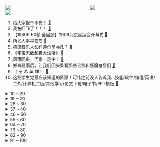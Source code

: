 <div >
	<a style="float:left;width:55%;" href = "https://github.com/anuraghazra/github-readme-stats">
	 <img src = "https://github-readme-stats.vercel.app/api?username=iuuuuuaena&theme=buefy&show_icons=true"/>
	</a>
	<a  style="float:right;width:45%" href = "https://github.com/anuraghazra/github-readme-stats">
	 <img  src="https://github-readme-stats.vercel.app/api/top-langs/?username=anuraghazra&layout=compact"/>
	</a>
	</div>

[![](https://img.shields.io/badge/jxd-@jxdgogogo.xyz-yellowgreen.svg)](https://www.jxdgogogo.xyz)<br>
1. 给大家报个平安！ [:link:](//www.bilibili.com/video/BV1KL411p7PA) <br>
2. 我被吓飞了！！！ [:link:](//www.bilibili.com/video/BV1bg411M7oH) <br>
3. 【1080P 60帧 全回顾】2008北京奥运会开幕式 [:link:](//www.bilibili.com/video/BV1Vy4y1j7xj) <br>
4. 所以人平平安安 [:link:](//www.bilibili.com/video/BV1mb4y167Ri) <br>
5. 德国音乐人如何评价吴亦凡？ [:link:](//www.bilibili.com/video/BV16q4y1W7QT) <br>
6. 《宇宙无敌超级大烂活》 [:link:](//www.bilibili.com/video/BV1iy4y1T7rG) <br>
7. 风雨同舟，河南一定中！ [:link:](//www.bilibili.com/video/BV1go4y1Q7Mu) <br>
8. 郑州暴雨后，让我们回头看看那些谣言和妖魔鬼怪们 [:link:](//www.bilibili.com/video/BV1MM4y1T7XC) <br>
9. （ 无 名 英 雄 ） [:link:](//www.bilibili.com/video/BV1bv411n7yN) <br>
10. 这些学生党最应该知道的资源！可惜之前没人告诉我…技能/软件/编程/英语/二外/计算机二级/其他学习/论文下载/电子书/PPT模板 [:link:](//www.bilibili.com/video/BV16M4y1K7Eq) <br>
<details>
<summary>10 ~ 20</summary>

11. 史诗级名场面！背后竟如此悲壮！《亮剑》P5 [:link:](//www.bilibili.com/video/BV1c64y1B7YE) <br>
12. 如何用蘑菇怪击败谱尼！ [:link:](//www.bilibili.com/video/BV1Dh411B7ut) <br>
13. 疯狂动物城2：热门生物鉴定 [:link:](//www.bilibili.com/video/BV1qg411M7ND) <br>
14. 《青莲兰陵》这才是把视野和金身运用极致的兰陵王！！！ [:link:](//www.bilibili.com/video/BV1xM4y1T7NS) <br>
15. 【罗翔】女生被灌酒遭性侵，灌酒人构不构成性侵的共同犯罪？ [:link:](//www.bilibili.com/video/BV1k54y1E7kV) <br>
16. 郑州暴雨下的妖魔鬼怪：地产商蹭热度恶臭营销！爽子姐卖惨求复出 [:link:](//www.bilibili.com/video/BV1G64y1x785) <br>
17. “结婚先等等，我先去送物资！” [:link:](//www.bilibili.com/video/BV1Wf4y157ug) <br>
18. 僵尸即将抵达！人声演绎《植物大战僵尸》游戏声效【MayTree五月树】 [:link:](//www.bilibili.com/video/BV19h411B7cr) <br>
19. 双 雄 3： 双 野 王 入 侵 战 术，boss 出 现！ [:link:](//www.bilibili.com/video/BV1pv411E73N) <br>
</details>
<details>
<summary>19 ~ 20</summary>

20. 你们可能不认识小泡芙，但一定见过她的表情包 [:link:](//www.bilibili.com/video/BV1Tf4y1571J) <br>
21. 【原神】稻妻任务解谜合集，持续更新，武器图纸/神樱大祓/绀田事话/祭神奏上/深林狸囃子/祓行/影向祓行/医樱 [:link:](//www.bilibili.com/video/BV1fq4y1Q7Fa) <br>
22. 远在他方，心系河南。洪水无情，尔克有爱。 鸿星尔克驰援河南首批物资已经抵达！ [:link:](//www.bilibili.com/video/BV1cL411p7X2) <br>
23. 夜市 [:link:](//www.bilibili.com/video/BV1TL411p7UN) <br>
24. 好家伙！笋都让你夺完了！！！ [:link:](//www.bilibili.com/video/BV1ng411M7F1) <br>
25. 不 要 难 为 我 了 [:link:](//www.bilibili.com/video/BV17o4y1Q7tX) <br>
26. 王 冰 冰 买 瓜 [:link:](//www.bilibili.com/video/BV1Lq4y1X7KT) <br>
27. 没有被威胁，没有被逼迫，32400瓶矿泉水正在郑州路上！！！ [:link:](//www.bilibili.com/video/BV1Vq4y1X7Po) <br>
28. 【原神】全网首发！稻妻95个雷神瞳位置大全(已完结) [:link:](//www.bilibili.com/video/BV1gv411E7oj) <br>
</details>
<details>
<summary>28 ~ 30</summary>

29. 面对水灾，我们能做什么？ [:link:](//www.bilibili.com/video/BV1Z54y1E7HQ) <br>
30. 【医学博士】不吃早饭会得胃病吗？ I  吃外卖会得胃癌吗？ [:link:](//www.bilibili.com/video/BV1iU4y1n7Q7) <br>
31. 转发！为中国点赞！中国代表团入场！ [:link:](//www.bilibili.com/video/BV1t44y1m7YJ) <br>
32. 那些传唱度过亿的经典神曲，DNA控制不住动了！ [:link:](//www.bilibili.com/video/BV1Af4y157Xy) <br>
33. 吉他弹唱，《一生所爱》 [:link:](//www.bilibili.com/video/BV1E44y1m7C6) <br>
34. 【原神】全网首个摆脱剧情杀，成功击败雷电将军的旅行者 [:link:](//www.bilibili.com/video/BV1AV411p7bE) <br>
35. 2008年北京奥运会开幕式 [:link:](//www.bilibili.com/video/BV1AN411Z7wf) <br>
36. PDD：捐100W是因为不想给游戏主播这个职业丢脸 [:link:](//www.bilibili.com/video/BV1c64y1x7cv) <br>
37. 【招行特供】乘风破浪️，我们一起 ☀️ 向阳 ☀️ 绽放 [:link:](//www.bilibili.com/video/BV1JX4y1c7CQ) <br>
</details>
<details>
<summary>37 ~ 40</summary>

38. 《世界名画》 [:link:](//www.bilibili.com/video/BV1AL411p7L9) <br>
39. 花10天炸一只鸡腿？入嘴的瞬间，值了！ [:link:](//www.bilibili.com/video/BV1Xb4y1k714) <br>
40. （这也能解说？！）史上最燃的弹珠大赛【第五弹】老兵不死，燃情激战！ [:link:](//www.bilibili.com/video/BV1U64y1s7Hp) <br>
41. 黄子韬说鹿晗成熟很多, 提到吴亦凡沉默许久, 最后用三个字总结! [:link:](//www.bilibili.com/video/BV1CU4y1n76s) <br>
42. 【GGE channel】井上正大又要演特摄了！新的传说从这里开始 [:link:](//www.bilibili.com/video/BV1Yo4y1D7gM) <br>
43. 这辈子再也不想玩了 [:link:](//www.bilibili.com/video/BV19X4y1F7U5) <br>
44. 当我的世界拥有了「新的战斗机制」！ [:link:](//www.bilibili.com/video/BV1444y1m798) <br>
45. 【原神】稻妻新单手剑获取,海底传送点开启方法 [:link:](//www.bilibili.com/video/BV1N64y167vN) <br>
46. 张韶涵早年巅峰神作暗黑偶像剧《爱杀17》，姐妹间的邪恶秘密，反派很有吴亦凡的感觉~ [:link:](//www.bilibili.com/video/BV1ro4y1D7Dp) <br>
</details>
<details>
<summary>46 ~ 50</summary>

47. 我真的没买热搜！！！！！！！ [:link:](//www.bilibili.com/video/BV1g44y1m7er) <br>
48. 《黑心小卖部2》 [:link:](//www.bilibili.com/video/BV12b4y167fH) <br>
49. 风雨同舟，河南加油！ [:link:](//www.bilibili.com/video/BV1KL411p7Ae) <br>
50. 六子死时胡万为什么要哭？ [:link:](//www.bilibili.com/video/BV1fo4y1D7j5) <br>
51. 这款20年前的童年回忆小游戏到底讲了什么故事？？ [:link:](//www.bilibili.com/video/BV1zb4y167ii) <br>
52. 【原神】全站首发75个绯樱绣球丝滑采集路线~给神里绫华准备突破材料啦 [:link:](//www.bilibili.com/video/BV1mb4y167JE) <br>
53. 猥琐颈+头前倾+颈部僵硬改善，只需3分钟！ [:link:](//www.bilibili.com/video/BV1wq4y1s7Yw) <br>
54. ⚡萨 日 朗！！！⚡ [:link:](//www.bilibili.com/video/BV15L411p7M8) <br>
55. 饮茶哥：河南加油！ [:link:](//www.bilibili.com/video/BV1bv411n775) <br>
</details>
<details>
<summary>55 ~ 60</summary>

56. 【原神】超大充电宝，王牌工具人——雷主超全面攻略（空/荧/主角） [:link:](//www.bilibili.com/video/BV15w41197Sh) <br>
57. 这一刀险些让我倾家荡产！！！ [:link:](//www.bilibili.com/video/BV1JU4y1n7AJ) <br>
58. 加油小仙坚持自力更生，才艺表演为了站着把肾换了，翻唱《暖暖》 [:link:](//www.bilibili.com/video/BV1jw41197yn) <br>
59. 老鼠：啊……啊卧槽！我要回家…… [:link:](//www.bilibili.com/video/BV1vb4y167gW) <br>
60. 只有干唱才能证明实力！【撒野】干唱cover [:link:](//www.bilibili.com/video/BV1L64y1x7ky) <br>
61. “快把俺妈屏蔽了！” [:link:](//www.bilibili.com/video/BV1Z64y1z7sn) <br>
62. 杨倩在女子十米气步枪决赛夺得首金，东京奥运会现场首先奏响中国国歌！ [:link:](//www.bilibili.com/video/BV1nB4y1K7P7) <br>
63. B站“纪念账号”，互联网最长情的“告别” [:link:](//www.bilibili.com/video/BV1Ey4y1j719) <br>
64. 【原神】95个雷神瞳位置大全！雷神瞳一集视频一个神瞳~【已完结】 [:link:](//www.bilibili.com/video/BV1JX4y1c7ss) <br>
</details>
<details>
<summary>64 ~ 70</summary>

65. 中国小渔船，追着美日军舰跑！ [:link:](//www.bilibili.com/video/BV1xq4y1H7So) <br>
66. 拼多多百亿补贴靠谱？UP实测27台iPhone12 揭秘到底有多少后封机？ [:link:](//www.bilibili.com/video/BV1tP4y147Ye) <br>
67. 真.开透视钓鱼！西沙海钓遇到疯狂的“水中拖拉机” [:link:](//www.bilibili.com/video/BV1744y1m7yY) <br>
68. 【原神】稻妻城世界任务超级大合集共30P，担心漏任务的可以来对照一下 [:link:](//www.bilibili.com/video/BV1CU4y1n7SG) <br>
69. 全网最硬核近视手术指南！做近视手术会后悔吗？【老爸评测】 [:link:](//www.bilibili.com/video/BV1wq4y1s7S5) <br>
70. 郑州最暖心胡辣汤，一元一碗，油条五毛 ，20多年从未涨价，在河南遇到的都是朴实 热情 又美好的人，河南加油，大家都要平安，灾情过后大家有机会去河南喝上一碗胡辣汤 [:link:](//www.bilibili.com/video/BV1b44y1m7db) <br>
71. 这幅拼图花了小伙20个小时 [:link:](//www.bilibili.com/video/BV12L411H78P) <br>
72. 花了三十万和租赁女友约会，结果她居然… [:link:](//www.bilibili.com/video/BV1oP4y147oa) <br>
73. 【卢本伟】我想你们了，可你们还记得我吗？ [:link:](//www.bilibili.com/video/BV1Wh411r7VS) <br>
</details>
<details>
<summary>73 ~ 80</summary>

74. 卖 瓜 的 会 武 功 [:link:](//www.bilibili.com/video/BV15X4y1c7xw) <br>
75. 【真人特效】假 面 来 打! [:link:](//www.bilibili.com/video/BV1YP4y147WD) <br>
76. 当你能随意控制自己的「大小」!! [:link:](//www.bilibili.com/video/BV1eP4y147BU) <br>
77. 第一次穿蓝色战衣给男朋友看，结果居然… [:link:](//www.bilibili.com/video/BV1g64y167Vi) <br>
78. 【特效向】燕双鹰vs全明星【中】 [:link:](//www.bilibili.com/video/BV1x64y1t7w6) <br>
79. 【原神】宝箱全收集！稻妻篇  (已发现349个 持续更新中） [:link:](//www.bilibili.com/video/BV1Uq4y1W7K5) <br>
80. 你见过178CM穿JK的赤木晴子吗？ [:link:](//www.bilibili.com/video/BV1L44y1m7TL) <br>
81. 【半佛】废物？天赋？人生的冲突。 [:link:](//www.bilibili.com/video/BV18v411n7in) <br>
82. 《明日方舟》概念再作「辉光之镜」服务器宣传PV [:link:](//www.bilibili.com/video/BV1E64y1t7Ja) <br>
</details>
<details>
<summary>82 ~ 90</summary>

83. 男人大可不必如此完美~ [:link:](//www.bilibili.com/video/BV1Z64y1s7UV) <br>
84. 油管爆红俄罗斯超硬核特效《赛博朋克农场》来了！移民火星指日可待？ [:link:](//www.bilibili.com/video/BV1Rq4y1W7Pb) <br>
85. 河南大姨霸总式给被困司机发方便面：一袋不中！必须两袋！ [:link:](//www.bilibili.com/video/BV1LM4y1T7LE) <br>
86. 耗时一个月，尝试二十多次终于成功的炸牛排！包学包会！ [:link:](//www.bilibili.com/video/BV1544y1m7q5) <br>
87. 试用医生郑州地铁救人6小时被直接录用：膝盖都烂了 [:link:](//www.bilibili.com/video/BV1o54y1E7ez) <br>
88. C4丧葬公司 VS 挂壁 ！【C4快乐阴人流#21】 [:link:](//www.bilibili.com/video/BV1dh411B7zx) <br>
89. 尽绵薄之力希望大家平安！ [:link:](//www.bilibili.com/video/BV1P44y1m7FT) <br>
90. 史上最快乐的辅助1.0 [:link:](//www.bilibili.com/video/BV1Y54y1E7x9) <br>
91. 我收到了b站的两百万粉丝奖牌 [:link:](//www.bilibili.com/video/BV1rM4y1K7jo) <br>
</details>
<details>
<summary>91 ~ 100</summary>

92. [爆肝]纯手工自制CPU [:link:](//www.bilibili.com/video/BV1sy4y1j7Ue) <br>
93. 三句话，挂了18门课 [:link:](//www.bilibili.com/video/BV1xb4y1675i) <br>
94. 我居然被人肉到了，有人上来敲门，吓得我连夜搬家... [:link:](//www.bilibili.com/video/BV17U4y1n7a5) <br>
95. 中国300斤举重女将能睡东京奥运纸板床吗？ [:link:](//www.bilibili.com/video/BV1Vf4y157Eo) <br>
96. 花15元吃西安最受争议的红油米线，配料全部加一遍，到底好吃吗？ [:link:](//www.bilibili.com/video/BV12o4y1D7xx) <br>
97. Super idol的笑容，都没它们甜！ [:link:](//www.bilibili.com/video/BV1NB4y1K7wf) <br>
98. 这个沙雕短片看完笑了我四天！！！ [:link:](//www.bilibili.com/video/BV1ZP4y147qz) <br>
99. 童年最难通关的地下城游戏  最终结局究竟是什么？！ [:link:](//www.bilibili.com/video/BV1vL411H7E8) <br>
100. 老男孩给河南捐款5000也被骂，作为一个农村人，有很多心里话想说 [:link:](//www.bilibili.com/video/BV1hb4y1671G) <br>
</details>
